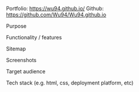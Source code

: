 Portfolio: https://wu94.github.io/ 
Github: https://github.com/Wu94/Wu94.github.io

Purpose

Functionality / features

Sitemap

Screenshots

Target audience

Tech stack (e.g. html, css, deployment platform, etc)